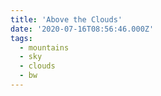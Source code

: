 ```yaml
---
title: 'Above the Clouds'
date: '2020-07-16T08:56:46.000Z'
tags:
  - mountains
  - sky
  - clouds
  - bw
---
```

